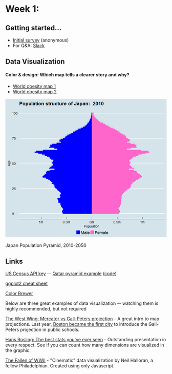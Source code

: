 # Week 1:

## Getting started...

- [Initial survey](https://www.surveymonkey.com/r/5LHWSW8) (anonymous)
- For Q&A: [Slack](https://join.slack.com/t/musa620-s2018/shared_invite/enQtMzAwMzI1MzIzODE1LWIzMTVjN2RjZmM0YmU5MDMxODdiYjFjNDcyYzA3Yjc2YTUzZjVhYTdlODYwYzliMGEzNWNkYThhMmM5NWI0OWI)


## Data Visualization

#### Color & design: Which map tells a clearer story and why?
- [World obesity map 1](http://www.ncdrisc.org/obesity-prevalence-map.html)
- [World obesity map 2](https://www.theguardian.com/global-development-professionals-network/2017/jan/03/using-data-visualisations-to-help-explain-the-global-obesity-explosion)


![Japan Population Pyramid](https://github.com/MUSA-620-Spring-2018/MUSA-620-Week-1/blob/master/japan-population-pyramid-animated.gif "Japan Population Pyramid")

Japan Population Pyramid, 2010-2050


## Links

[US Census API key](http://api.census.gov/data/key_signup.html) -- [Qatar pyramid example](https://github.com/MUSA-620-Fall-2017/MUSA-620-Week-9/blob/master/qatar-population-pyramid.md) ([code](https://github.com/MUSA-620-Fall-2017/MUSA-620-Week-9/blob/master/qatar-population-pyramid.md)) 

[ggplot2 cheat sheet](https://www.rstudio.com/wp-content/uploads/2016/11/ggplot2-cheatsheet-2.1.pdf)

[Color Brewer](http://colorbrewer2.org/)

Below are three great examples of data visualization -- watching them is highly recommended, but not required

[The West Wing: Mercator vs Gall-Peters projection](https://www.youtube.com/watch?v=vVX-PrBRtTY) - A great intro to map projections. Last year, [Boston became the first city](http://www.npr.org/sections/thetwo-way/2017/03/21/520938221/boston-students-get-a-glimpse-of-a-whole-new-world-with-different-maps) to introduce the Gall-Peters projection in public schools.

[Hans Rosling: The best stats you've ever seen](https://www.ted.com/talks/hans_rosling_shows_the_best_stats_you_ve_ever_seen) - Outstanding presentation in every respect. See if you can count how many dimensions are visualized in the graphic.

[The Fallen of WWII](http://www.fallen.io/) - "Cinematic" data visualization by Neil Halloran, a fellow Philadelphian. Created using only Javascript.
